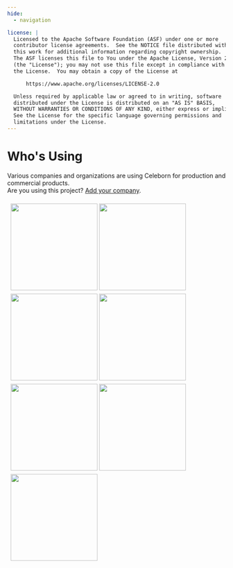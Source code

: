 ```yaml
---
hide:
  - navigation

license: |
  Licensed to the Apache Software Foundation (ASF) under one or more
  contributor license agreements.  See the NOTICE file distributed with
  this work for additional information regarding copyright ownership.
  The ASF licenses this file to You under the Apache License, Version 2.0
  (the "License"); you may not use this file except in compliance with
  the License.  You may obtain a copy of the License at

      https://www.apache.org/licenses/LICENSE-2.0

  Unless required by applicable law or agreed to in writing, software
  distributed under the License is distributed on an "AS IS" BASIS,
  WITHOUT WARRANTIES OR CONDITIONS OF ANY KIND, either express or implied.
  See the License for the specific language governing permissions and
  limitations under the License.
---
```


# Who's Using

Various companies and organizations are using Celeborn for production and commercial products.  
Are you using this project? [Add your company](https://github.com/apache/celeborn/issues/2140).

<style>
.row {
  display: flex;
  flex-wrap: wrap;
  padding: 0 4px;
}

.column {
  flex: 25%;
  padding: 0 4px;
}

.column img {
  margin-top: 8px;
  vertical-align: middle;
}
</style>

<div class="row">
  <div class="column">
    <img src="../assets/logo/users/aliyun.png" width="200">
    <img src="../assets/logo/users/xiaohongshu.png" width="200">
    <img src="../assets/logo/users/shopee.png" width="200">
    <img src="../assets/logo/users/bilibili.jpg" width="200">
  </div>
</div>
<div class="row">
  <div class="column">
    <img src="../assets/logo/users/zhihu.png" width="200">
    <img src="../assets/logo/users/linkedin.png" width="200">
    <img src="../assets/logo/users/tongcheng.png" width="200">
  </div>
</div>
